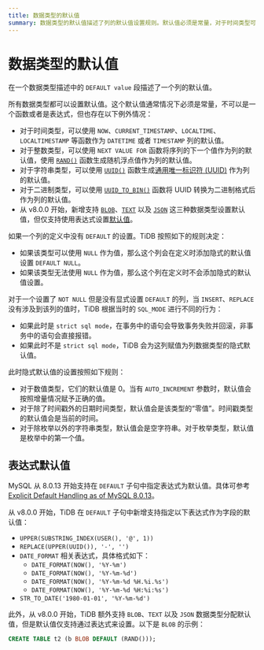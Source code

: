 ```yaml
---
title: 数据类型的默认值
summary: 数据类型的默认值描述了列的默认值设置规则。默认值必须是常量，对于时间类型可以使用特定函数。从 v8.0.0 开始，BLOB、TEXT 和 JSON 可以设置表达式默认值。如果列没有设置 DEFAULT，TiDB 会根据规则添加隐式默认值。对于 NOT NULL 列，根据 SQL_MODE 进行不同行为。表达式默认值是实验特性，不建议在生产环境中使用。MySQL 8.0.13 开始支持在 DEFAULT 子句中指定表达式为默认值。TiDB 支持为 BLOB、TEXT 和 JSON 数据类型分配默认值，但仅支持通过表达式来设置。
---
```


# 数据类型的默认值

在一个数据类型描述中的 `DEFAULT value` 段描述了一个列的默认值。

所有数据类型都可以设置默认值。这个默认值通常情况下必须是常量，不可以是一个函数或者是表达式，但也存在以下例外情况：

- 对于时间类型，可以使用 `NOW`、`CURRENT_TIMESTAMP`、`LOCALTIME`、`LOCALTIMESTAMP` 等函数作为 `DATETIME` 或者 `TIMESTAMP` 列的默认值。
- 对于整数类型，可以使用 `NEXT VALUE FOR` 函数将序列的下一个值作为列的默认值，使用 [`RAND()`](/functions-and-operators/numeric-functions-and-operators.md) 函数生成随机浮点值作为列的默认值。
- 对于字符串类型，可以使用 [`UUID()`](/functions-and-operators/miscellaneous-functions.md) 函数生成[通用唯一标识符 (UUID)](/best-practices/uuid.md) 作为列的默认值。
- 对于二进制类型，可以使用 [`UUID_TO_BIN()`](/functions-and-operators/miscellaneous-functions.md) 函数将 UUID 转换为二进制格式后作为列的默认值。
- 从 v8.0.0 开始，新增支持 [`BLOB`](/data-type-string.md#blob-类型)、[`TEXT`](/data-type-string.md#text-类型) 以及 [`JSON`](/data-type-json.md#json-类型) 这三种数据类型设置默认值，但仅支持使用表达式设置[默认值](#表达式默认值)。

如果一个列的定义中没有 `DEFAULT` 的设置。TiDB 按照如下的规则决定：

* 如果该类型可以使用 `NULL` 作为值，那么这个列会在定义时添加隐式的默认值设置 `DEFAULT NULL`。
* 如果该类型无法使用 `NULL` 作为值，那么这个列在定义时不会添加隐式的默认值设置。

对于一个设置了 `NOT NULL` 但是没有显式设置 `DEFAULT` 的列，当 `INSERT`、`REPLACE` 没有涉及到该列的值时，TiDB 根据当时的 `SQL_MODE` 进行不同的行为：

* 如果此时是 `strict sql mode`，在事务中的语句会导致事务失败并回滚，非事务中的语句会直接报错。
* 如果此时不是 `strict sql mode`，TiDB 会为这列赋值为列数据类型的隐式默认值。

此时隐式默认值的设置按照如下规则：

* 对于数值类型，它们的默认值是 0。当有 `AUTO_INCREMENT` 参数时，默认值会按照增量情况赋予正确的值。
* 对于除了时间戳外的日期时间类型，默认值会是该类型的“零值”。时间戳类型的默认值会是当前的时间。
* 对于除枚举以外的字符串类型，默认值会是空字符串。对于枚举类型，默认值是枚举中的第一个值。

## 表达式默认值

MySQL 从 8.0.13 开始支持在 `DEFAULT` 子句中指定表达式为默认值。具体可参考 [Explicit Default Handling as of MySQL 8.0.13](https://dev.mysql.com/doc/refman/8.0/en/data-type-defaults.html#data-type-defaults-explicit)。

从 v8.0.0 开始，TiDB 在 `DEFAULT` 子句中新增支持指定以下表达式作为字段的默认值：

* `UPPER(SUBSTRING_INDEX(USER(), '@', 1))`
* `REPLACE(UPPER(UUID()), '-', '')`
* `DATE_FORMAT` 相关表达式，具体格式如下：
    * `DATE_FORMAT(NOW(), '%Y-%m')`
    * `DATE_FORMAT(NOW(), '%Y-%m-%d')`
    * `DATE_FORMAT(NOW(), '%Y-%m-%d %H.%i.%s')`
    * `DATE_FORMAT(NOW(), '%Y-%m-%d %H:%i:%s')`
* `STR_TO_DATE('1980-01-01', '%Y-%m-%d')`

此外，从 v8.0.0 开始，TiDB 额外支持 `BLOB`、`TEXT` 以及 `JSON` 数据类型分配默认值，但是默认值仅支持通过表达式来设置。以下是 `BLOB` 的示例：

```sql
CREATE TABLE t2 (b BLOB DEFAULT (RAND()));
```
